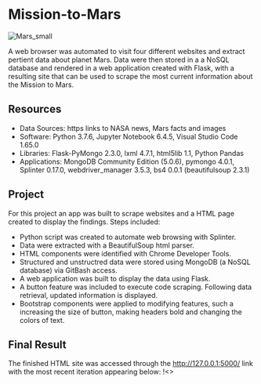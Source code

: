 # Mission-to-Mars
![Mars_small](https://user-images.githubusercontent.com/30667001/154660422-28e46291-e34a-4ee6-908f-19b5fdd24ab6.png)

A web browser was automated to visit four different websites and extract pertient data about planet Mars. Data were then stored in a a NoSQL database and rendered in a web application created with Flask, with a resulting site that can be used to scrape the most current information about the Mission to Mars.

## Resources
- Data Sources: https links to NASA news, Mars facts and images
- Software: Python 3.7.6, Jupyter Notebook 6.4.5, Visual Studio Code 1.65.0
- Libraries: Flask-PyMongo 2.3.0, lxml 4.7.1, html5lib 1.1, Python Pandas
- Applications: MongoDB Community Edition (5.0.6), pymongo 4.0.1, Splinter 0.17.0, webdriver_manager 3.5.3, bs4 0.0.1 (beautifulsoup 2.3.1)

## Project
For this project an app was built to scrape websites and a HTML page created to display the findings. Steps included:
* Python script was created to automate web browsing with Splinter.
* Data were extracted with a BeautifulSoup html parser.
* HTML components were identified with Chrome Developer Tools.
* Structured and unstructred data were stored using MongoDB (a NoSQL database) via GitBash access.
* A web application was built to display the data using Flask.
* A button feature was included to execute code scraping. Following data retrieval, updated information is displayed.
* Bootstrap components were applied to modifying features, such a increasing the size of button, making headers bold and changing the colors of text.

## Final Result
The finished HTML site was accessed through the http://127.0.0.1:5000/ link with the most recent iteration appearing below:
!<>
